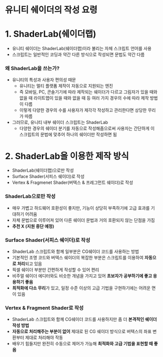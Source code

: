 유니티 쉐이더의 작성 요령
===

# 1. ShaderLab(쉐이더랩)
- 유니티 쉐이더는 ShaderLab(쉐이더랩)이라 불리는 자체 스크립트 언어를 사용
- 스크립트는 일반적인 코딩과 약간 다른 방식으로 작성되면 문법도 약간 다름

### 왜 ShaderLab을 쓰는가?
- 유니티의 특성과 사용자 편의성 때문
  - 유니티는 멀티 플랫폼 제작이 자동으로 지원되는 엔진
  - 즉 모바일, PC, 콘솔기기에 따라 제작되는 쉐이더가 다르고 그림자가 있을 때와 없을 때 라이트맵이 있을 때와 없을 때 등 여러 가지 경우의 수에 따라 제작 방법이 다름
  - 이렇게 다양한 경우의 수를 사용자가 제각각 작성하고 관리한다면 상당한 무리가 따름
- 그러므로, 유니티 내부 쉐이더 스크립트는 ShaderLab
  - 다양한 경우의 쉐이더 분기를 자동으로 작성해줌으로써 사용자는 간단하게 이 스크립트의 문법에 맞추어 하나의 쉐이더만 작성하면 됨
  
# 2. ShaderLab을 이용한 제작 방식
  - ShaderLab(쉐이더랩)으로만 작성
  - Surface Shader(서피스 쉐이더)로 작성
  - Vertex & Fragmenet Shader(버텍스 & 프레그먼트 쉐이더)로 작성
  

### ShaderLab으로만 작성
- 매우 가볍고 하드웨어 호환성이 좋지만, 기능이 상당히 부족하기에 고급 효과를 기대하기 어려움
- 자체 문법으로 이루어져 있어 다른 쉐이더 문법과 거의 호환되지 않는 단점을 가짐
- **추천 X (지원 중단 예정)**

### Surface Shader(서피스 쉐이더)로 작성
- ShaderLab 스크립트와 함께 일부분은 CG쉐이더 코드를 사용하는 방법
- 기본적인 조명 코드와 버텍스 쉐이더의 복잡한 부분은 스크립트를 이용하여 **자동으로 처리**되고 있음
- 픽셀 쉐이더 부분만 간편하게 작성할 수 있어 편리
- 비주얼 쉐이더 에디터와도 비슷한 개념을 가지고 있어 **초보자가 공부하기에 좋고 응용하기 좋음**
- **최적화에 다소 무리**가 있고, 일정 수준 이상의 고급 기법을 구현하기에는 어려운 면이 있음

### Vertex & Fragment Shader로 작성
- ShaderLab 스크립트와 함께 CG쉐이더 코드를 사용하지만 좀 더 **본격적인 쉐이더 작성 방법**
- **자동으로 처리해주는 부분이 없어** 제대로 된 CG 쉐이더 방식으로 버텍스의 좌표 변환부터 제대로 처리해야 작동
- 배우기 힘들지만 완전히 수동으로 제어가 가능해 **최적화와 고급 기법을 표현할 때 좋음**
